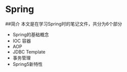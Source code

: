 # Spring

##简介
本文是在学习Spring时的笔记文件，共分为6个部分

- Spring的基础概念
- IOC 容器
- AOP
- JDBC Template
- 事务管理
- Spring5新特性

